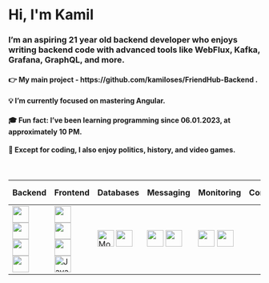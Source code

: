 <h1>Hi, I'm Kamil</h1>
<h3>I’m an aspiring 21 year old  backend developer who enjoys writing backend code  with advanced tools like WebFlux, Kafka, Grafana, GraphQL, and more.</h3>

<h4>  👉 My main project - https://github.com/kamiloses/FriendHub-Backend . </h4>
<h4>  💡 I’m currently focused on mastering Angular.
<h4>  🎓 Fun fact: I’ve been learning programming since 06.01.2023, at approximately 10 PM.</h4>
<h4>  🔗 Except for coding, I also enjoy politics, history, and video games.</h4>
<br>
   
| **Backend** | **Frontend** | **Databases** | **Messaging** | **Monitoring** | **Containers** | **IDE & Tools** |
|-------------|--------------|---------------|---------------|----------------|:--------------:|:---------------:|
| <img src="https://raw.githubusercontent.com/jmnote/z-icons/master/svg/java.svg" width="33" height="33"/> <img src="https://img.icons8.com/?size=100&id=90519&format=png&color=000000" width="33" height="33"/> <img src="https://cdn.jsdelivr.net/gh/devicons/devicon/icons/csharp/csharp-original.svg" width="33" height="33"/> <img src="https://upload.wikimedia.org/wikipedia/commons/e/ee/.NET_Core_Logo.svg" width="33" height="33"/> | <img src="https://www.svgrepo.com/show/452156/angular.svg" width="33" height="33" /> <img src="https://github.com/user-attachments/assets/54b85409-bd90-40d6-a501-6723c67ff9d8" width="33" height="33"/> <img src="https://github.com/user-attachments/assets/af010af9-1ce5-47ac-a2c0-4f68702b396b" width="33" height="33"/> <img src="https://cdn.jsdelivr.net/gh/devicons/devicon/icons/javascript/javascript-original.svg" width="33" height="33" alt="JavaScript" /> | <img src="https://github.com/user-attachments/assets/e2e033be-956c-4121-ae6a-83e985322ba6" width="33" height="33" alt="MongoDB" /> <img src="https://github.com/user-attachments/assets/c77169af-f4d4-4cba-a527-f10ed97b939f" width="33" height="33" /> | <img src="https://www.svgrepo.com/show/303576/rabbitmq-logo.svg" width="33" height="33" /> <img src="https://github.com/user-attachments/assets/a16332e3-1f85-4a5a-97d4-3b9cfcfd7313" width="33" height="33" /> | <img src="https://raw.githubusercontent.com/benc-uk/icon-collection/master/logos/prometheus-icon.svg" width="33" height="33" /> <img src="https://cdn.worldvectorlogo.com/logos/grafana.svg" width="33" height="33" /> | <img src="https://cdn-icons-png.flaticon.com/512/919/919853.png" width="33" height="33" alt="Docker" /> | <img src="https://resources.jetbrains.com/storage/products/webstorm/img/meta/webstorm_logo_300x300.png" width="33" height="33" alt="WebStorm" /> <img src="https://resources.jetbrains.com/storage/products/intellij-idea/img/meta/intellij-idea_logo_300x300.png" width="33" height="33" alt="IntelliJ IDEA" /> <img src="https://resources.jetbrains.com/storage/products/rider/img/meta/rider_logo_300x300.png" width="33" height="33" alt="Rider" /> |



</p>



   





